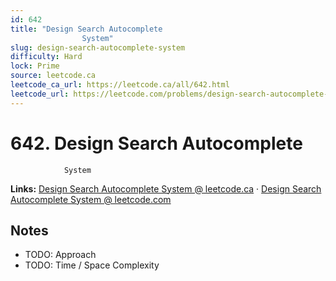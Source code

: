 ```yaml
--- 
id: 642
title: "Design Search Autocomplete
                System"
slug: design-search-autocomplete-system
difficulty: Hard
lock: Prime
source: leetcode.ca
leetcode_ca_url: https://leetcode.ca/all/642.html
leetcode_url: https://leetcode.com/problems/design-search-autocomplete-system/
---
```


# 642. Design Search Autocomplete
                System

**Links:** [Design Search Autocomplete
                System @ leetcode.ca](https://leetcode.ca/all/642.html) · [Design Search Autocomplete
                System @ leetcode.com](https://leetcode.com/problems/design-search-autocomplete-system/)

## Notes
- TODO: Approach
- TODO: Time / Space Complexity
